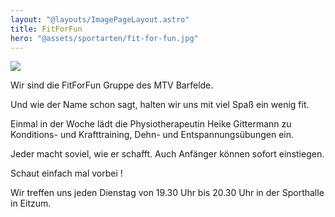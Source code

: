 ```yaml
---
layout: "@layouts/ImagePageLayout.astro"
title: FitForFun
hero: "@assets/sportarten/fit-for-fun.jpg"
---
```


![](@assets/sportarten/fit-for-fun.jpg)

Wir sind die FitForFun Gruppe des MTV Barfelde.

Und wie der Name schon sagt, halten wir uns mit viel Spaß ein wenig fit.

Einmal in der Woche lädt die Physiotherapeutin Heike Gittermann zu Konditions- und Krafttraining, Dehn- und Entspannungsübungen ein.

Jeder macht soviel, wie er schafft. Auch Anfänger können sofort einstiegen.

Schaut einfach mal vorbei !

Wir treffen uns jeden Dienstag von 19.30 Uhr bis 20.30 Uhr in der Sporthalle in Eitzum.
